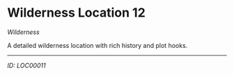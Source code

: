# Wilderness Location 12

*Wilderness*

A detailed wilderness location with rich history and plot hooks.

---
*ID: LOC00011*